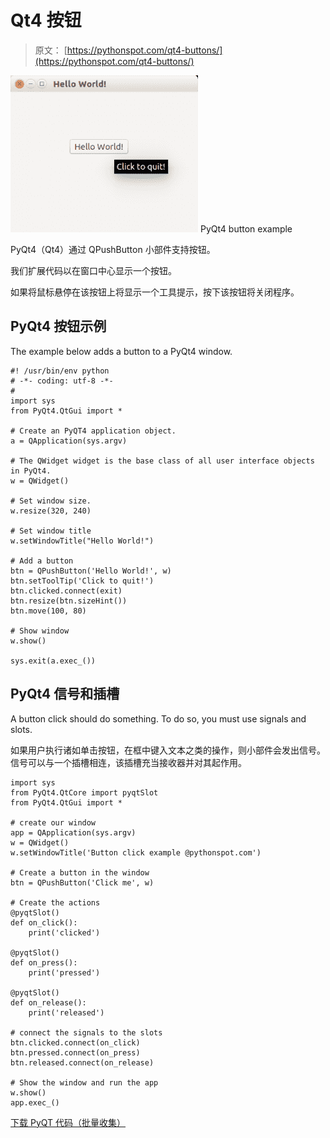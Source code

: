 # Qt4 按钮

> 原文： [https://pythonspot.com/qt4-buttons/](https://pythonspot.com/qt4-buttons/)

![PyQt4 button example](img/3911a344ee61b701979eb5a2de2c4e27.jpg) PyQt4 button example

PyQt4（Qt4）通过 QPushButton 小部件支持按钮。

我们扩展代码以在窗口中心显示一个按钮。

如果将鼠标悬停在该按钮上将显示一个工具提示，按下该按钮将关闭程序。

## PyQt4 按钮示例

The example below adds a button to a PyQt4 window.

```
#! /usr/bin/env python
# -*- coding: utf-8 -*-
#
import sys
from PyQt4.QtGui import *

# Create an PyQT4 application object.
a = QApplication(sys.argv)

# The QWidget widget is the base class of all user interface objects in PyQt4.
w = QWidget()

# Set window size.
w.resize(320, 240)

# Set window title
w.setWindowTitle("Hello World!")

# Add a button
btn = QPushButton('Hello World!', w)
btn.setToolTip('Click to quit!')
btn.clicked.connect(exit)
btn.resize(btn.sizeHint())
btn.move(100, 80)

# Show window
w.show()

sys.exit(a.exec_())

```

## PyQt4 信号和插槽

A button click should do something. To do so, you must use signals and slots.

如果用户执行诸如单击按钮，在框中键入文本之类的操作，则小部件会发出信号。 信号可以与一个插槽相连，该插槽充当接收器并对其起作用。

```
import sys
from PyQt4.QtCore import pyqtSlot
from PyQt4.QtGui import *

# create our window
app = QApplication(sys.argv)
w = QWidget()
w.setWindowTitle('Button click example @pythonspot.com')

# Create a button in the window
btn = QPushButton('Click me', w)

# Create the actions
@pyqtSlot()
def on_click():
    print('clicked')

@pyqtSlot()
def on_press():
    print('pressed')

@pyqtSlot()
def on_release():
    print('released')

# connect the signals to the slots
btn.clicked.connect(on_click)
btn.pressed.connect(on_press)
btn.released.connect(on_release)

# Show the window and run the app
w.show()
app.exec_()

```

[下载 PyQT 代码（批量收集）](https://pythonspot.com/python-qt-examples/)